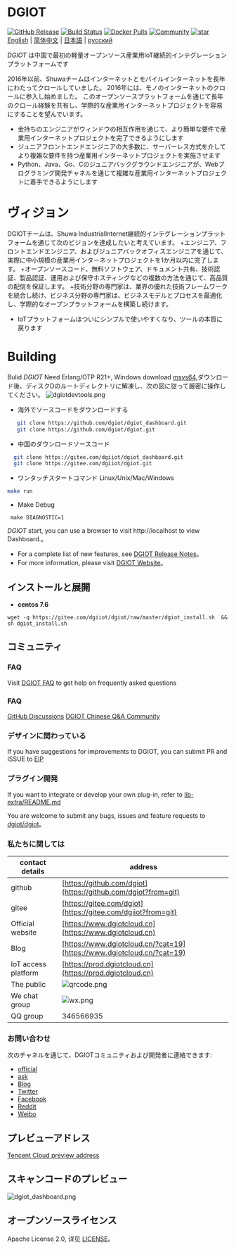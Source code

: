 #  DGIOT

[![GitHub Release](https://img.shields.io/github/release/dgiot/dgiot?color=brightgreen)](https://github.com/dgiot/dgiot/releases)
[![Build Status](https://travis-ci.org/dgiot/dgiot.svg)](https://travis-ci.org/dgiot/dgiot)
[![Docker Pulls](https://img.shields.io/docker/pulls/dgiot/dgiot)](https://hub.docker.com/r/dgiot/dgiot)
[![Community](https://img.shields.io/badge/Community-DGIOT-yellow)](https://www.dgiotcloud.cn/)
[![star](https://gitee.com/dgiiot/dgiot/badge/star.svg?theme=gvp)](https://gitee.com/dgiiot/dgiot/stargazers)
[English](./README.md) | [简体中文](./README-CN.md) | [日本語](./README-JP.md) | [русский](./README-RU.md)

*DGIOT*  は中国で最初の軽量オープンソース産業用IoT継続的インテグレーションプラットフォームです

2016年以前、Shuwaチームはインターネットとモバイルインターネットを長年にわたってクロールしていました。 2016年には、モノのインターネットのクロールに参入し始めました。 このオープンソースプラットフォームを通じて長年のクロール経験を共有し、学際的な産業用インターネットプロジェクトを容易にすることを望んでいます。
   + 金持ちのエンジニアがウィンドウの相互作用を通じて、より簡単な要件で産業用インターネットプロジェクトを完了できるようにします
   + ジュニアフロントエンドエンジニアの大多数に、サーバーレス方式を介してより複雑な要件を持つ産業用インターネットプロジェクトを実施させます
   + Python、Java、Go、Cのジュニアバックグラウンドエンジニアが、Webプログラミング開発チャネルを通じて複雑な産業用インターネットプロジェクトに着手できるようにします

# ヴィジョン
  DGIOTチームは、Shuwa IndustrialInternet継続的インテグレーションプラットフォームを通じて次のビジョンを達成したいと考えています。
  +エンジニア、フロントエンドエンジニア、およびジュニアバックオフィスエンジニアを通じて、実際に中小規模の産業用インターネットプロジェクトを1か月以内に完了します。
   +オープンソースコード、無料ソフトウェア、ドキュメント共有、技術認証、製品認証、運用および保守ホスティングなどの複数の方法を通じて、高品質の配信を保証します。
   +技術分野の専門家は、業界の優れた技術フレームワークを統合し続け、ビジネス分野の専門家は、ビジネスモデルとプロセスを最適化し、学際的なオープンプラットフォームを構築し続けます。
   + IoTプラットフォームはついにシンプルで使いやすくなり、ツールの本質に戻ります

# Building

 Bulid *DGIOT* Need Erlang/OTP R21+, Windows download [msys64](https://dgiotdev-1308220533.cos.ap-nanjing.myqcloud.com/msys64.zip),ダウンロード後、ディスクDのルートディレクトリに解凍し、次の図に従って厳密に操作してください。
![dgiotdevtools.png](http://dgiot-1253666439.cos.ap-shanghai-fsi.myqcloud.com/shuwa_tech/zh/dgiotdevtools.png)

 +  海外でソースコードをダウンロードする
  ```bash
     git clone https://github.com/dgiot/dgiot_dashboard.git
     git clone https://github.com/dgiot/dgiot.git
   ```

 +  中国のダウンロードソースコード
   ```bash
     git clone https://gitee.com/dgiiot/dgiot_dashboard.git
     git clone https://gitee.com/dgiiot/dgiot.git
   ```

 +  ワンタッチスタートコマンド Linux/Unix/Mac/Windows
 ```bash
 make run
 ```
+ Make Debug
 ```
  make DIAGNOSTIC=1
 ```
 *DGIOT* start, you can use a browser to visit  http://localhost to view Dashboard.。

- For a complete list of new features, see [DGIOT Release Notes](https://github.com/dgiot/dgiot/releases)。
- For more information, please visit [DGIOT Website](https://www.dgiotcloud.cn/)。

## インストールと展開

 + **centos 7.6**

```
wget -q https://gitee.com/dgiiot/dgiot/raw/master/dgiot_install.sh  && sh dgiot_install.sh
```

## コミュニティ

### FAQ

Visit [DGIOT FAQ](https://doc.dgiotcloud.cn/docs/product_doc/) to get help on frequently asked questions

### FAQ

[GitHub Discussions](https://github.com/dgiot/dgiot_server/discussions)
[DGIOT Chinese Q&A Community](https://www.dgiotcloud.cn/?page_id=12)

### デザインに関わっている

If you have suggestions for improvements to DGIOT, you can submit PR and ISSUE to [EIP](https://github.com/dgiot/eip)

### プラグイン開発

If you want to integrate or develop your own plug-in, refer to [lib-extra/README.md](./lib-extra/README.md)

You are welcome to submit any bugs, issues and feature requests to [dgiot/dgiot](https://github.com/dgiot/dgiot/issues)。

### 私たちに関しては
| contact details       | address                                                                                      |
| -------------- | ----------------------------------------------------------------------------------------- |
| github         | [https://github.com/dgiot](https://github.com/dgiot?from=git)                             |
| gitee          | [https://gitee.com/dgiot](https://gitee.com/dgiiot?from=git)                              |
| Official website           | [https://www.dgiotcloud.cn](https://www.dgiotcloud.cn)                                 |
| Blog           | [https://www.dgiotcloud.cn/?cat=19](https://www.dgiotcloud.cn/?cat=19)                               |
| IoT access platform | [https://prod.dgiotcloud.cn](https://prod.dgiotcloud.cn)                             |
| The public         | ![qrcode.png](http://dgiot-1253666439.cos.ap-shanghai-fsi.myqcloud.com/wechat/qrcode.png) |
|We chat group|![wx.png](https://dgiot-web-1306242080.cos.ap-nanjing.myqcloud.com/wechat.png)|
| QQ group             | 346566935   |

### お問い合わせ
次のチャネルを通じて、DGIOTコミュニティおよび開発者に連絡できます:
- [official](https://www.dgiotcloud.cn/)
- [ask](https://www.dgiotcloud.cn/?page_id=12)
- [Blog](https://www.dgiotcloud.cn/?cat=19)
- [Twitter](https://twitter.com/)
- [Facebook](https://www.facebook.com/)
- [Reddit](https://www.reddit.com/)
- [Weibo](https://weibo.com)


## プレビューアドレス
[Tencent Cloud preview address](https://dgiotdashboard-8gb17b3673ff6cdd-1253666439.ap-shanghai.app.tcloudbase.com?ftom=git)

## スキャンコードのプレビュー
![dgiot_dashboard.png](http://dgiot-1253666439.cos.ap-shanghai-fsi.myqcloud.com/wechat/dgiot_dashboard.png)


## オープンソースライセンス
Apache License 2.0, 详见 [LICENSE](./LICENSE)。
